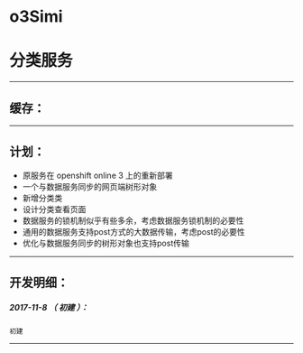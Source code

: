 # o3Simi
分类服务
=======

*******************************************************************

缓存：
-------------------------------------------------------------------


*******************************************************************

计划：
-------------------------------------------------------------------

- 原服务在 openshift online 3 上的重新部署
- 一个与数据服务同步的网页端树形对象
- 新增分类类
- 设计分类查看页面
- 数据服务的锁机制似乎有些多余，考虑数据服务锁机制的必要性
- 通用的数据服务支持post方式的大数据传输，考虑post的必要性
- 优化与数据服务同步的树形对象也支持post传输

*******************************************************************

开发明细：
-------------------------------------------------------------------

##### 2017-11-8 （ 初建 ）：
	初建

*******************************************************************
